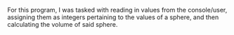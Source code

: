 For this program, I was tasked with reading in values from the console/user, assigning them as integers pertaining to the values of a sphere, and then calculating the volume of said sphere.
